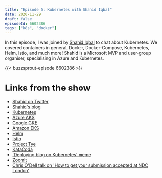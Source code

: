 ```yaml
---
title: "Episode 5: Kubernetes with Shahid Iqbal"
date: 2020-11-29
draft: false
episodeId: 6602386
tags: ["k8s", "docker"]
---
```


In this episode, I was joined by [Shahid Iqbal](https://twitter.com/ShahidDev) to chat about Kubernetes. We covered containers in general, Docker, Docker-Compose, Kubernetes, Helm, Istio, and much more! Shahid is a Microsoft MVP and user-group organiser, specialising in Azure and Kubernetes.

{{< buzzsprout-episode 6602386 >}}

# Links from the show

* [Shahid on Twitter](https://twitter.com/ShahidDev)
* [Shahid's blog](https://blog.headforcloud.com/)
* [Kubernetes](https://kubernetes.io/)
* [Azure AKS](https://azure.microsoft.com/en-gb/services/kubernetes-service/)
* [Google GKE](https://cloud.google.com/kubernetes-engine)
* [Amazon EKS](https://aws.amazon.com/kubernetes/)
* [Helm](https://helm.sh/)
* [Istio](https://istio.io/)
* [Project Tye](https://github.com/dotnet/tye)
* [KataCoda](https://www.katacoda.com/)
* ['Deploying blog on Kubernetes' meme](https://twitter.com/dexhorthy/status/856639005462417409)
* [ZoomIt](https://docs.microsoft.com/en-us/sysinternals/downloads/zoomit)
* [Chris O'Dell talk on 'How to get your submission accepted at NDC London'](https://www.youtube.com/watch?v=Ah13fl6VZag)
